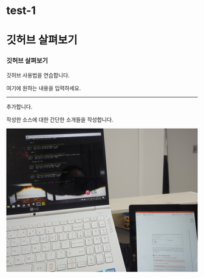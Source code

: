 # test-1

# 깃허브 살펴보기

### 깃허브 살펴보기

깃허브 사용법을 연습합니다.

여기에 원하는 내용을 입력하세요.

---

추가합니다.

작성한 소스에 대한 간단한 소개들을 작성합니다.

![연습사진](./images/KakaoTalk_20210106_191250550.jpg)
